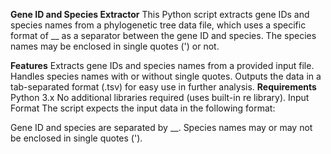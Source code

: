 **Gene ID and Species Extractor**
This Python script extracts gene IDs and species names from a phylogenetic tree data file, which uses a specific format of __ as a separator between the gene ID and species. The species names may be enclosed in single quotes (') or not.

**Features**
Extracts gene IDs and species names from a provided input file.
Handles species names with or without single quotes.
Outputs the data in a tab-separated format (.tsv) for easy use in further analysis.
**Requirements**
Python 3.x
No additional libraries required (uses built-in re library).
Input Format
The script expects the input data in the following format:

Gene ID and species are separated by __.
Species names may or may not be enclosed in single quotes (').
